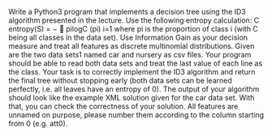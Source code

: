 Write a Python3 program that implements a decision tree using the ID3 algorithm presented in the lecture. 
Use the following entropy calculation:
C entropy(S) = − 􏰉 pilogC (pi)
i=1
where pi is the proportion of class i (with C being all classes in the data set). 
Use Information Gain as your decision measure and treat all features as discrete multinomial distributions.
Given are the two data sets1 named car and nursery as csv files. 
Your program should be able to read both data sets and treat the last value of each line as the class. 
Your task is to correctly implement the ID3 algorithm and return the final tree without stopping early (both data sets can 
be learned perfectly, i.e. all leaves have an entropy of 0). 
The output of your algorithm should look like the example XML solution given for the car data set. 
With that, you can check the correctness of your solution. 
All features are unnamed on purpose, please number them according to the column starting from 0 (e.g. att0).
